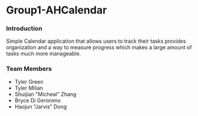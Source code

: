 # Group1-AHCalendar

### Introduction

Simple Calendar application that allows users to track their tasks provides organization and a way to measure progress which makes a large amount of tasks much more manageable.

### Team Members

- Tyler Green
- Tyler Milian
- Shuijian "Micheal" Zhang
- Bryce Di Geronimo
- Haojun "Jarvis" Dong

